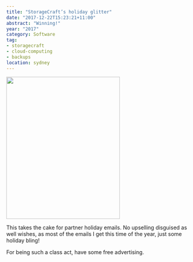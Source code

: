 ```yaml
---
title: "StorageCraft’s holiday glitter"
date: "2017-12-22T15:23:21+11:00"
abstract: "Winning!"
year: "2017"
category: Software
tag:
- storagecraft
- cloud-computing
- backups
location: sydney
---
```

<p><img src="https://rubenerd.com/files/2017/storagecraft-xmas@1x.jpg" srcset="https://rubenerd.com/files/2017/storagecraft-xmas@1x.jpg 1x, https://rubenerd.com/files/2017/storagecraft-xmas@2x.jpg 2x" alt="" style="width:300px; height:375px;" /></p>

This takes the cake for partner holiday emails. No upselling disguised as well wishes, as most of the emails I get this time of the year, just some holiday bling!

For being such a class act, have some free advertising.

